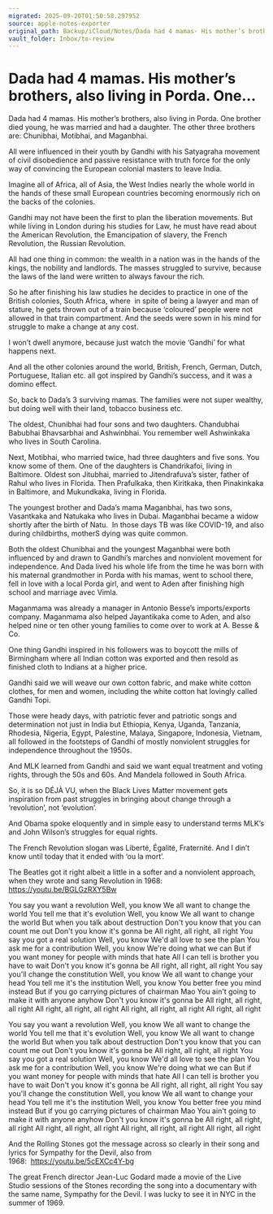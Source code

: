 ```yaml
---
migrated: 2025-09-20T01:50:58.297952
source: apple-notes-exporter
original_path: Backup/iCloud/Notes/Dada had 4 mamas- His mother’s brothers, also living in Porda- One….md
vault_folder: Inbox/to-review
---
```

# Dada had 4 mamas. His mother’s brothers, also living in Porda. One…

Dada had 4 mamas. His mother’s brothers, also living in Porda. One brother died young, he was married and had a daughter. The other three brothers are: Chunibhai, Motibhai, and Maganbhai. 

All were influenced in their youth by Gandhi with his Satyagraha movement of civil disobedience and passive resistance with truth force for the only way of convincing the European colonial masters to leave India. 

Imagine all of Africa, all of Asia, the West Indies nearly the whole world in the hands of these small European countries becoming enormously rich on the backs of the colonies.

Gandhi may not have been the first to plan the liberation movements. But while living in London during his studies for Law, he must have read about the American Revolution, the Emancipation of slavery, the French Revolution, the Russian Revolution. 

All had one thing in common: the wealth in a nation was in the hands of the kings, the nobility and landlords. The masses struggled to survive, because the laws of the land were written to always favour the rich. 

So he after finishing his law studies he decides to practice in one of the British colonies, South Africa, where  in spite of being a lawyer and man of stature, he gets thrown out of a train because ‘coloured’ people were not allowed in that train compartment. And the seeds were sown in his mind for struggle to make a change at any cost.

I won’t dwell anymore, because just watch the movie ‘Gandhi’ for what happens next.

And all the other colonies around the world, British, French, German, Dutch, Portuguese, Italian etc. all got inspired by Gandhi’s success, and it was a domino effect.

So, back to Dada’s 3 surviving mamas. The families were not super wealthy, but doing well with their land, tobacco business etc.

The oldest, Chunibhai had four sons and two daughters. Chandubhai Babubhai Bhavsarbhai and Ashwinbhai. You remember well Ashwinkaka who lives in South Carolina. 

Next, Motibhai, who married twice, had three daughters and five sons. You know some of them. One of the daughters is Chandrikafoi, living in Baltimore. Oldest son Jitubhai, married to Jitendrafuva’s sister, father of Rahul who lives in Florida. Then Prafulkaka, then Kiritkaka, then Pinakinkaka in Baltimore, and Mukundkaka, living in Florida.

The youngest brother and Dada’s mama Maganbhai, has two sons, Vasantkaka and Natukaka who lives in Dubai. Maganbhai became a widow shortly after the birth of Natu.  In those days TB was like COVID-19, and also during childbirths, motherS dying was quite common.

Both the oldest Chunibhai and the youngest Maganbhai were both influenced by and drawn to Gandhi’s marches and nonviolent movement for independence.
And Dada lived his whole life from the time he was born with his maternal grandmother in Porda with his mamas, went to school there, fell in love with a local Porda girl, and went to Aden after finishing high school and marriage avec Vimla. 

Maganmama was already a manager in Antonio Besse’s imports/exports company. Maganmama also helped Jayantikaka come to Aden, and also helped nine or ten other young families to come over to work at A. Besse & Co.

One thing Gandhi inspired in his followers was to boycott the mills of Birmingham where all Indian cotton was exported and then resold as finished cloth to Indians at a higher price.

Gandhi said we will weave our own cotton fabric, and make white cotton clothes, for men and women, including the white cotton hat lovingly called Gandhi Topi. 

Those were heady days, with patriotic fever and patriotic songs and determination not just in India but Ethiopia, Kenya, Uganda, Tanzania, Rhodesia, Nigeria, Egypt, Palestine, Malaya, Singapore, Indonesia, Vietnam, all followed in the footsteps of Gandhi of mostly nonviolent struggles for independence throughout the 1950s. 

And MLK learned from Gandhi and said we want equal treatment and voting rights, through the 50s and 60s. And Mandela followed in South Africa.

So, it is so DÉJÀ VU, when the Black Lives Matter movement gets inspiration from past struggles in bringing about change through a ‘revolution’, not ‘evolution’.

And Obama spoke eloquently and in simple easy to understand terms MLK’s and John Wilson’s struggles for equal rights. 

The French Revolution slogan was Liberté, Égalité, Fraternité. And I din’t know until today that it ended with ‘ou la mort’.

The Beatles got it right albeit a little in a softer and a nonviolent approach, when they wrote and sang Revolution in 1968: https://youtu.be/BGLGzRXY5Bw

You say you want a revolution
Well, you know
We all want to change the world
You tell me that it's evolution
Well, you know
We all want to change the world
But when you talk about destruction
Don't you know that you can count me out
Don't you know it's gonna be 
All right, all right, all right
You say you got a real solution
Well, you know
We'd all love to see the plan
You ask me for a contribution
Well, you know
We're doing what we can
But if you want money for people with minds that hate
All I can tell is brother you have to wait
Don't you know it's gonna be 
All right, all right, all right
You say you'll change the constitution
Well, you know
We all want to change your head
You tell me it's the institution
Well, you know
You better free you mind instead
But if you go carrying pictures of chairman Mao
You ain't going to make it with anyone anyhow
Don't you know it's gonna be 
All right, all right, all right
All right, all right, all right
All right, all right, all right
All right, all right

You say you want a revolution
Well, you know
We all want to change the world
You tell me that it's evolution
Well, you know
We all want to change the world
But when you talk about destruction
Don't you know that you can count me out
Don't you know it's gonna be 
All right, all right, all right
You say you got a real solution
Well, you know
We'd all love to see the plan
You ask me for a contribution
Well, you know
We're doing what we can
But if you want money for people with minds that hate
All I can tell is brother you have to wait
Don't you know it's gonna be 
All right, all right, all right
You say you'll change the constitution
Well, you know
We all want to change your head
You tell me it's the institution
Well, you know
You better free you mind instead
But if you go carrying pictures of chairman Mao
You ain't going to make it with anyone anyhow
Don't you know it's gonna be 
All right, all right, all right
All right, all right, all right
All right, all right, all right
All right, all right

And the Rolling Stones got the message across so clearly in their song and lyrics for Sympathy for the Devil, also from 1968:  https://youtu.be/5cEXCc4Y-bg

The great French director Jean-Luc Godard made a movie of the Live Studio sessions of the Stones recording the song into a documentary with the same name, Sympathy for the Devil. I was lucky to see it in NYC in the summer of 1969.

